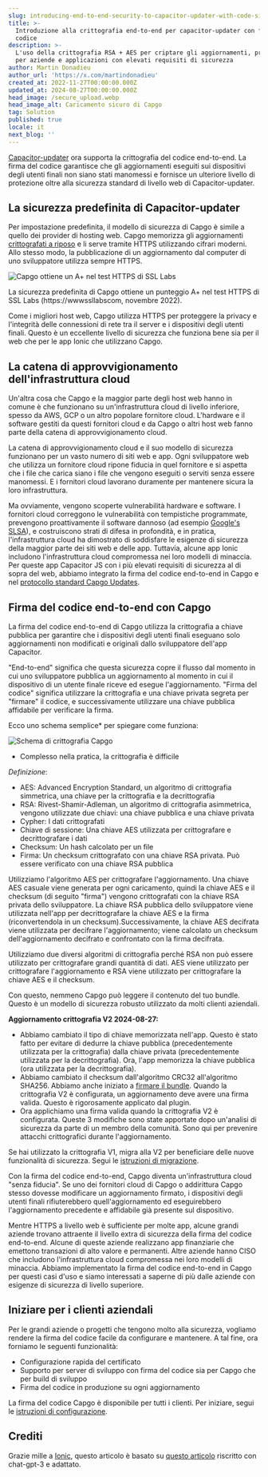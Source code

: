 ```yaml
---
slug: introducing-end-to-end-security-to-capacitor-updater-with-code-signing
title: >-
  Introduzione alla crittografia end-to-end per capacitor-updater con firma del
  codice
description: >-
  L'uso della crittografia RSA + AES per criptare gli aggiornamenti, progettato
  per aziende e applicazioni con elevati requisiti di sicurezza
author: Martin Donadieu
author_url: 'https://x.com/martindonadieu'
created_at: 2022-11-27T00:00:00.000Z
updated_at: 2024-08-27T00:00:00.000Z
head_image: /secure_upload.webp
head_image_alt: Caricamento sicuro di Capgo
tag: Solution
published: true
locale: it
next_blog: ''
---
```


[Capacitor-updater](https://githubcom/Cap-go/capacitor-updater/) ora supporta la crittografia del codice end-to-end. La firma del codice garantisce che gli aggiornamenti eseguiti sui dispositivi degli utenti finali non siano stati manomessi e fornisce un ulteriore livello di protezione oltre alla sicurezza standard di livello web di Capacitor-updater.

## La sicurezza predefinita di Capacitor-updater

Per impostazione predefinita, il modello di sicurezza di Capgo è simile a quello dei provider di hosting web. Capgo memorizza gli aggiornamenti [crittografati a riposo](https://cloudgooglecom/docs/security/encryption/default-encryption/) e li serve tramite HTTPS utilizzando cifrari moderni. Allo stesso modo, la pubblicazione di un aggiornamento dal computer di uno sviluppatore utilizza sempre HTTPS.

![Capgo ottiene un A+ nel test HTTPS di SSL Labs](/ssllabs_reportwebp)

La sicurezza predefinita di Capgo ottiene un punteggio A+ nel test HTTPS di SSL Labs (https://wwwssllabscom, novembre 2022).

Come i migliori host web, Capgo utilizza HTTPS per proteggere la privacy e l'integrità delle connessioni di rete tra il server e i dispositivi degli utenti finali. Questo è un eccellente livello di sicurezza che funziona bene sia per il web che per le app Ionic che utilizzano Capgo.

## La catena di approvvigionamento dell'infrastruttura cloud

Un'altra cosa che Capgo e la maggior parte degli host web hanno in comune è che funzionano su un'infrastruttura cloud di livello inferiore, spesso da AWS, GCP o un altro popolare fornitore cloud. L'hardware e il software gestiti da questi fornitori cloud e da Capgo o altri host web fanno parte della catena di approvvigionamento cloud.

La catena di approvvigionamento cloud e il suo modello di sicurezza funzionano per un vasto numero di siti web e app. Ogni sviluppatore web che utilizza un fornitore cloud ripone fiducia in quel fornitore e si aspetta che i file che carica siano i file che vengono eseguiti o serviti senza essere manomessi. E i fornitori cloud lavorano duramente per mantenere sicura la loro infrastruttura.

Ma ovviamente, vengono scoperte vulnerabilità hardware e software. I fornitori cloud correggono le vulnerabilità con tempistiche programmate, prevengono proattivamente il software dannoso (ad esempio [Google's SLSA](https://securitygoogleblogcom/2021/06/introducing-slsa-end-to-end-frameworkhtml/)), e costruiscono strati di difesa in profondità, e in pratica, l'infrastruttura cloud ha dimostrato di soddisfare le esigenze di sicurezza della maggior parte dei siti web e delle app. Tuttavia, alcune app Ionic includono l'infrastruttura cloud compromessa nei loro modelli di minaccia. Per queste app Capacitor JS con i più elevati requisiti di sicurezza al di sopra del web, abbiamo integrato la firma del codice end-to-end in Capgo e nel [protocollo standard Capgo Updates](/docs/self-hosted/auto-update/update-endpoint/).

## Firma del codice end-to-end con Capgo

La firma del codice end-to-end di Capgo utilizza la crittografia a chiave pubblica per garantire che i dispositivi degli utenti finali eseguano solo aggiornamenti non modificati e originali dallo sviluppatore dell'app Capacitor.

"End-to-end" significa che questa sicurezza copre il flusso dal momento in cui uno sviluppatore pubblica un aggiornamento al momento in cui il dispositivo di un utente finale riceve ed esegue l'aggiornamento. "Firma del codice" significa utilizzare la crittografia e una chiave privata segreta per "firmare" il codice, e successivamente utilizzare una chiave pubblica affidabile per verificare la firma.

Ecco uno schema semplice* per spiegare come funziona:

![Schema di crittografia Capgo](/encryption_flowwebp)

* Complesso nella pratica, la crittografia è difficile

*Definizione*:
- AES: Advanced Encryption Standard, un algoritmo di crittografia simmetrica, una chiave per la crittografia e la decrittografia
- RSA: Rivest-Shamir-Adleman, un algoritmo di crittografia asimmetrica, vengono utilizzate due chiavi: una chiave pubblica e una chiave privata
- Cypher: I dati crittografati
- Chiave di sessione: Una chiave AES utilizzata per crittografare e decrittografare i dati
- Checksum: Un hash calcolato per un file
- Firma: Un checksum crittografato con una chiave RSA privata. Può essere verificato con una chiave RSA pubblica

Utilizziamo l'algoritmo AES per crittografare l'aggiornamento. Una chiave AES casuale viene generata per ogni caricamento, quindi la chiave AES e il checksum (di seguito "firma") vengono crittografati con la chiave RSA privata dello sviluppatore. La chiave RSA pubblica dello sviluppatore viene utilizzata nell'app per decrittografare la chiave AES e la firma (riconvertendola in un checksum).Successivamente, la chiave AES decifrata viene utilizzata per decifrare l'aggiornamento; viene calcolato un checksum dell'aggiornamento decifrato e confrontato con la firma decifrata.

Utilizziamo due diversi algoritmi di crittografia perché RSA non può essere utilizzato per crittografare grandi quantità di dati. AES viene utilizzato per crittografare l'aggiornamento e RSA viene utilizzato per crittografare la chiave AES e il checksum.

Con questo, nemmeno Capgo può leggere il contenuto del tuo bundle. Questo è un modello di sicurezza robusto utilizzato da molti clienti aziendali.

**Aggiornamento crittografia V2 2024-08-27:**
- Abbiamo cambiato il tipo di chiave memorizzata nell'app. Questo è stato fatto per evitare di dedurre la chiave pubblica (precedentemente utilizzata per la crittografia) dalla chiave privata (precedentemente utilizzata per la decrittografia). Ora, l'app memorizza la chiave pubblica (ora utilizzata per la decrittografia).
- Abbiamo cambiato il checksum dall'algoritmo CRC32 all'algoritmo SHA256. Abbiamo anche iniziato a [firmare il bundle](https://enwikipediaorg/wiki/RSA_(cryptosystem)#Signing_messages). Quando la crittografia V2 è configurata, un aggiornamento deve avere una firma valida. Questo è rigorosamente applicato dal plugin.
- Ora applichiamo una firma valida quando la crittografia V2 è configurata.
Queste 3 modifiche sono state apportate dopo un'analisi di sicurezza da parte di un membro della comunità. Sono qui per prevenire attacchi crittografici durante l'aggiornamento.

Se hai utilizzato la crittografia V1, migra alla V2 per beneficiare delle nuove funzionalità di sicurezza. Segui le [istruzioni di migrazione](/docs/cli/migrations/encryption/).

Con la firma del codice end-to-end, Capgo diventa un'infrastruttura cloud "senza fiducia". Se uno dei fornitori cloud di Capgo o addirittura Capgo stesso dovesse modificare un aggiornamento firmato, i dispositivi degli utenti finali rifiuterebbero quell'aggiornamento ed eseguirebbero l'aggiornamento precedente e affidabile già presente sul dispositivo.

Mentre HTTPS a livello web è sufficiente per molte app, alcune grandi aziende trovano attraente il livello extra di sicurezza della firma del codice end-to-end. Alcune di queste aziende realizzano app finanziarie che emettono transazioni di alto valore e permanenti. Altre aziende hanno CISO che includono l'infrastruttura cloud compromessa nei loro modelli di minaccia. Abbiamo implementato la firma del codice end-to-end in Capgo per questi casi d'uso e siamo interessati a saperne di più dalle aziende con esigenze di sicurezza di livello superiore.

## Iniziare per i clienti aziendali

Per le grandi aziende o progetti che tengono molto alla sicurezza, vogliamo rendere la firma del codice facile da configurare e mantenere. A tal fine, ora forniamo le seguenti funzionalità:

- Configurazione rapida del certificato
- Supporto per server di sviluppo con firma del codice sia per Capgo che per build di sviluppo
- Firma del codice in produzione su ogni aggiornamento

La firma del codice Capgo è disponibile per tutti i clienti. Per iniziare, segui le [istruzioni di configurazione](/docs/cli/commands/#end-to-end-encryption-trustless).

## Crediti

Grazie mille a [Ionic](https://ioniccom/), questo articolo è basato su [questo articolo](https://ionicio/blog/introducing-the-ionic-end-to-end-testing-reference-example/) riscritto con chat-gpt-3 e adattato.